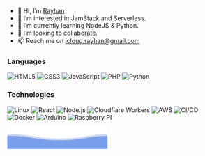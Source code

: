 - 👋 Hi, I’m [Rayhan](@madc0de)
- 👀 I’m interested in JamStack and Serverless.
- 🌱 I’m currently learning NodeJS & Python.
- 💞️ I’m looking to collaborate.
- 📫 Reach me on icloud.rayhan@gmail.com


### Languages
![HTML5](https://img.shields.io/badge/-HTML5-000?&logo=html5&logoWidth=26)
![CSS3](https://img.shields.io/badge/-CSS3-000?&logo=css3&logoWidth=26)
![JavaScript](https://img.shields.io/badge/-JavaScript-000?&logo=javascript&logoWidth=26)
![PHP](https://img.shields.io/badge/-PHP-000?&logo=php&logoWidth=26)
![Python](https://img.shields.io/badge/-Python-000?&logo=python&logoWidth=26)

### Technologies

![Linux](https://img.shields.io/badge/-Linux-000?&logo=linux&logoColor=FCC624)
![React](https://img.shields.io/badge/-React-000?&logo=react)
![Node.js](https://img.shields.io/badge/-Node.js-000?&logo=node.js)
![Cloudflare Workers](https://img.shields.io/badge/-Cloudflare%20Workers-000?&logo=cloudflare)
![AWS](https://img.shields.io/badge/-AWS-000?&logo=Amazon-AWS&logoColor=FF9900)
![CI/CD](https://img.shields.io/badge/-CI%2FCD-000?&logo=CircleCI&logoColor=888)
![Docker](https://img.shields.io/badge/-Docker-000?&logo=Docker)
![Arduino](https://img.shields.io/badge/-Arduino-000?&logo=Arduino)
![Raspberry PI](https://img.shields.io/badge/-Raspberry%20PI-000?&logo=Raspberry-Pi&logoColor=C51A4A)


![Bottom Waves](https://raw.githubusercontent.com/madc0de/madc0de/main/img/bottom_header.svg)
